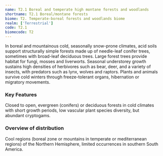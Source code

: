 ```yaml
---
name: T2.1 Boreal and temperate high montane forests and woodlands
shortname: T2.1 Boreal/montane forests
biome: T2. Temperate-boreal forests and woodlands biome
realm: ['Terrestrial']
code: T2.1
biomecode: T2
---
```


In boreal and mountainous cold, seasonally snow-prone climates, acid soils support structurally simple forests made up of needle-leaf conifer trees, sometimes with broad-leaf deciduous trees. Large forest trees provide habitat for fungi, mosses and liverworts. Seasonal understorey growth sustains high densities of herbivores such as bear, deer, and a variety of insects, with predators such as lynx, wolves and raptors. Plants and animals survive cold winters through freeze-tolerant organs, hibernation or migratory movements.

### Key Features

Closed to open, evergreen (conifers) or deciduous forests in cold climates with short growth periods, low vascular plant species diversity, but abundant cryptogams.

### Overview of distribution

Cool regions (boreal zone or mountains in temperate or mediterranean regions) of the Northern Hemisphere, limited occurrences in southern South America.

